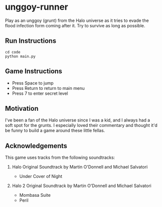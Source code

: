 # unggoy-runner
Play as an unggoy (grunt) from the Halo universe as it tries to evade the flood infection form coming after it. Try to survive as long as possible.

## Run Instructions

```
cd code
python main.py
```

## Game Instructions

+ Press Space to jump
+ Press Return to return to main menu
+ Press 7 to enter secret level

## Motivation
I've been a fan of the Halo universe since I was a kid, and I always had a soft spot for the grunts. I especially loved their commentary and thought it'd be funny to build a game around these little fellas.

## Acknowledgements

This game uses tracks from the following soundtracks:

1. Halo Original Soundtrack by Martin O'Donnell and Michael Salvatori    

    + Under Cover of Night

2. Halo 2 Original Soundtrack by Martin O'Donnell and Michael Salvatori
    
    + Mombasa Suite
    + Peril


